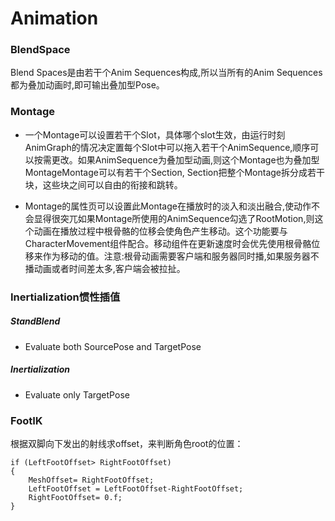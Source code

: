 # Animation

### BlendSpace

Blend Spaces是由若干个Anim Sequences构成,所以当所有的Anim Sequences都为叠加动画时,即可输出叠加型Pose。

### Montage

* 一个Montage可以设置若干个Slot，具体哪个slot生效，由运行时刻AnimGraph的情况决定置每个Slot中可以拖入若干个AnimSequence,顺序可以按需更改。如果AnimSequence为叠加型动画,则这个Montage也为叠加型MontageMontage可以有若干个Section, Section把整个Montage拆分成若干块，这些块之间可以自由的衔接和跳转。

* Montage的属性页可以设置此Montage在播放时的淡入和淡出融合,使动作不会显得很突兀如果Montage所使用的AnimSequence勾选了RootMotion,则这个动画在播放过程中根骨骼的位移会使角色产生移动。这个功能要与CharacterMovement组件配合。移动组件在更新速度时会优先使用根骨骼位移来作为移动的值。注意:根骨动画需要客户端和服务器同时播,如果服务器不播动画或者时间差太多,客户端会被拉扯。

### Inertialization惯性插值

##### StandBlend
* Evaluate both SourcePose and TargetPose

##### Inertialization

* Evaluate only TargetPose

### FootIK

根据双脚向下发出的射线求offset，来判断角色root的位置：
```
if (LeftFootOffset> RightFootOffset)
{
    MeshOffset= RightFootOffset;
    LeftFootOffset = LeftFootOffset-RightFootOffset;
    RightFootOffset= 0.f;
}
```
